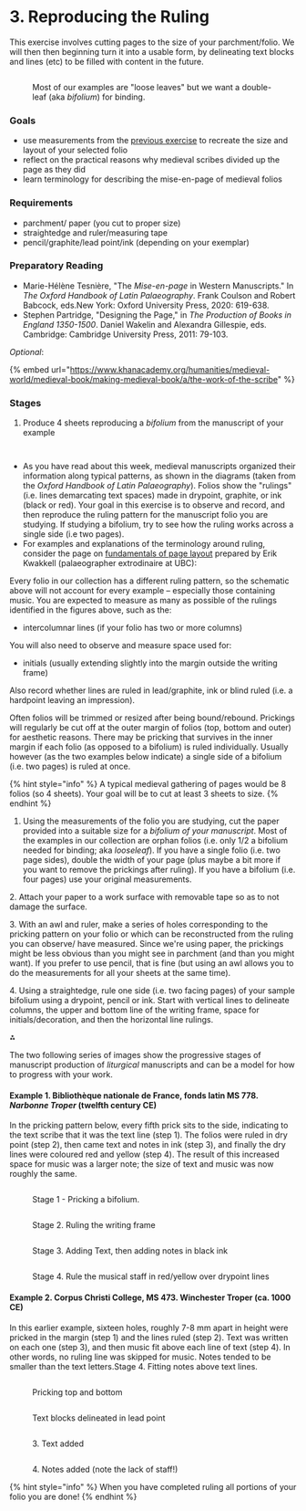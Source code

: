 # 3. Reproducing the Ruling

This exercise involves cutting pages to the size of your parchment/folio. We will then then beginning turn it into a usable form, by  delineating text blocks and lines (etc) to be filled with content in the future.

<figure><img src="../../.gitbook/assets/Screen Shot 2022-10-25 at 10.44.01 AM.png" alt=""><figcaption><p>Most of our examples are "loose leaves" but we want a double-leaf (aka <em>bifolium</em>) for binding.</p></figcaption></figure>

### Goals

* use measurements from the [previous exercise](folio-measurements.md) to recreate the size and layout of your selected folio
* reflect on the practical reasons why medieval scribes divided up the page as they did
* learn terminology for describing the mise-en-page of medieval folios&#x20;

### Requirements

* parchment/ paper (you cut to proper size)
* straightedge and ruler/measuring tape
* pencil/graphite/lead point/ink (depending on your exemplar)

### Preparatory Reading

* Marie-Hélène Tesnière, "The _Mise-en-page_ in Western Manuscripts." In _The Oxford Handbook of Latin Palaeography_. Frank Coulson and Robert Babcock, eds.New York: Oxford University Press, 2020: 619-638.&#x20;
* Stephen Partridge, "Designing the Page," in _The Production of Books in England 1350-1500_. Daniel Wakelin and Alexandra Gillespie, eds. Cambridge: Cambridge University Press, 2011: 79-103.

_Optional_:&#x20;

{% embed url="https://www.khanacademy.org/humanities/medieval-world/medieval-book/making-medieval-book/a/the-work-of-the-scribe" %}

### Stages

1. Produce 4 sheets reproducing a _bifolium_ from the manuscript of your example

<div>

<figure><img src="../../.gitbook/assets/Fig. 35.6a.png" alt=""><figcaption></figcaption></figure>

 

<figure><img src="../../.gitbook/assets/Fig. 35.6b.png" alt=""><figcaption></figcaption></figure>

</div>

* As you  have read about this week, medieval manuscripts organized their information along typical patterns, as shown in the diagrams (taken from the _Oxford Handbook of Latin Palaeography_). Folios show the "rulings" (i.e. lines demarcating text spaces) made in drypoint, graphite, or ink (black or red). Your goal in this exercise is to observe and record, and then reproduce the ruling pattern for the manuscript folio you are studying. If studying a bifolium, try to see how the ruling works across a single side (i.e two pages).
* For examples and explanations of the terminology around ruling, consider the page on [fundamentals of page layout](https://www.khanacademy.org/humanities/medieval-world/medieval-book/making-medieval-book/a/the-work-of-the-scribe) prepared by Erik Kwakkell (palaeographer extrodinaire at UBC):

Every folio in our collection has a different ruling pattern, so the schematic above will not account for every example – especially those containing music. You are expected to measure as many as possible of the rulings identified in the figures above, such as the:

* intercolumnar lines (if your folio has two or more columns)

You will also need to observe and measure space used for:

* initials (usually extending slightly into the margin outside the writing frame)

Also record whether lines are ruled in lead/graphite, ink or blind ruled (i.e. a hardpoint leaving an impression).

Often folios will be trimmed or resized after being bound/rebound. Prickings will regularly be cut off at the outer margin of folios (top, bottom and outer) for aesthetic reasons. There may be pricking that survives in the inner margin if each folio (as opposed to a bifolium) is ruled individually. Usually however (as the two examples below indicate) a single side of a bifolium (i.e. two pages) is ruled at once.

{% hint style="info" %}
A typical medieval gathering of pages would be 8 folios (so 4 sheets). Your goal will be to cut at least 3 sheets to size.&#x20;
{% endhint %}

1. Using the measurements of the folio you are studying, cut the paper provided into a suitable size for a _bifolium of your manuscript_. Most of the examples in our collection are orphan folios (i.e. only 1/2 a bifolium needed for binding; aka _looseleaf_). If you have a single folio (i.e. two page sides), double the width of your page (plus maybe a bit more if you want to remove the prickings after ruling). If you have a bifolium (i.e. four pages) use your original measurements.

2\. Attach your paper to a work surface with removable tape so as to not damage the surface.

3\. With an awl and ruler, make a series of holes corresponding to the pricking pattern on your folio or which can be reconstructed from the ruling you can observe/ have measured. Since we're using paper, the prickings might be less obvious than you might see in parchment (and than you might want). If you prefer to use pencil, that is fine (but using an awl allows you to do the measurements for all your sheets at the same time).&#x20;

4\. Using a straightedge, rule one side (i.e. two facing pages) of your sample bifolium using a drypoint, pencil or ink. Start with vertical lines to delineate columns, the upper and bottom line of the writing frame, space for initials/decoration, and then the horizontal line rulings.

&#x20;                                                                ⁂

The two following series of images show the progressive stages of manuscript production of _liturgical_ manuscripts and can be a model for how to progress with your work.

#### Example 1. Bibliothèque nationale de France, fonds latin MS 778. _Narbonne Troper_ (twelfth century CE)

In the pricking pattern below, every fifth prick sits to the side, indicating to the text scribe that it was the text line (step 1). The folios were ruled in dry point (step 2), then came text and notes in ink (step 3), and finally the dry lines were coloured red and yellow (step 4). The result of this increased space for music was a larger note; the size of text and music was now roughly the same.

<div>

<figure><img src="../../.gitbook/assets/narbonne-1.jpg" alt=""><figcaption><p>Stage 1 - Pricking a bifolium.</p></figcaption></figure>

 

<figure><img src="../../.gitbook/assets/narbonne-2.jpg" alt=""><figcaption><p>Stage 2. Ruling the writing frame</p></figcaption></figure>

 

<figure><img src="../../.gitbook/assets/narbonne-3.jpg" alt=""><figcaption><p>Stage 3. Adding Text, then adding notes in black ink</p></figcaption></figure>

 

<figure><img src="../../.gitbook/assets/narbonne-4.jpg" alt=""><figcaption><p>Stage 4. Rule the musical staff in red/yellow over drypoint lines</p></figcaption></figure>

</div>

#### Example 2. Corpus Christi College, MS 473. Winchester Troper (ca. 1000 CE)

In this earlier example, sixteen holes, roughly 7-8 mm apart in height were pricked in the margin (step 1) and the lines ruled (step 2). Text was written on each one (step 3), and then music fit above each line of text (step 4). In other words, no ruling line was skipped for music. Notes tended to be smaller than the text letters.Stage 4. Fitting notes above text lines.

<div>

<figure><img src="../../.gitbook/assets/winchester-1.jpg" alt=""><figcaption><p>Pricking top and bottom</p></figcaption></figure>

 

<figure><img src="../../.gitbook/assets/winchester-2.jpg" alt=""><figcaption><p>Text blocks delineated in lead point</p></figcaption></figure>

 

<figure><img src="../../.gitbook/assets/winchester-3.jpg" alt=""><figcaption><p>3. Text added</p></figcaption></figure>

 

<figure><img src="../../.gitbook/assets/winchester-4.jpg" alt=""><figcaption><p>4. Notes added (note the lack of staff!)</p></figcaption></figure>

</div>

{% hint style="info" %}
When you have completed ruling all portions of your folio you are done!
{% endhint %}
